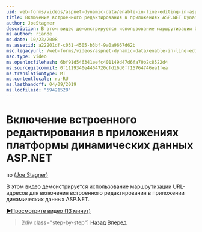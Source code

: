 ```yaml
---
uid: web-forms/videos/aspnet-dynamic-data/enable-in-line-editing-in-aspnet-dynamic-data-applications
title: Включение встроенного редактирования в приложениях ASP.NET Dynamic Data | Документация Майкрософт
author: JoeStagner
description: В этом видео демонстрируется использование маршрутизации URL-адресов для включения встроенного редактирования в приложении динамических данных ASP.NET.
ms.author: riande
ms.date: 10/23/2008
ms.assetid: a22201df-c031-4505-b3bf-9a0a9667d62b
msc.legacyurl: /web-forms/videos/aspnet-dynamic-data/enable-in-line-editing-in-aspnet-dynamic-data-applications
msc.type: video
ms.openlocfilehash: 6bf91d546341eefc401149d47d6fa70b2c8522d4
ms.sourcegitcommit: 0f1119340e4464720cfd16d0ff15764746ea1fea
ms.translationtype: MT
ms.contentlocale: ru-RU
ms.lasthandoff: 04/09/2019
ms.locfileid: "59421528"
---
```

# <a name="enable-in-line-editing-in-aspnet-dynamic-data-applications"></a>Включение встроенного редактирования в приложениях платформы динамических данных ASP.NET

по [(Joe Stagner)](https://github.com/JoeStagner)

В этом видео демонстрируется использование маршрутизации URL-адресов для включения встроенного редактирования в приложении динамических данных ASP.NET.

[&#9654;Просмотрите видео (13 минут)](https://channel9.msdn.com/Blogs/ASP-NET-Site-Videos/enable-in-line-editing-in-aspnet-dynamic-data-applications)

> [!div class="step-by-step"]
> [Назад](begin-modifying-dynamic-data-applications-with-url-routing.md)
> [Вперед](how-to-enable-table-specific-routing-in-dynamic-data-applications.md)
